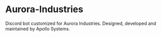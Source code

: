 # Aurora-Industries
Discord bot customized for Aurora Industries. Designed, developed and maintained by Apollo Systems.
